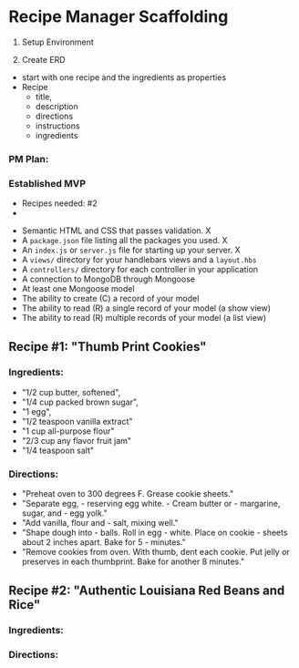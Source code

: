# Recipe Manager Scaffolding 

1. Setup Environment

2. Create ERD
- start with one recipe and the ingredients as properties
- Recipe
    - title, 
    - description
    - directions
    - instructions
    - ingredients

### PM Plan:

### Established MVP

- Recipes needed: #2
- 



* Semantic HTML and CSS that passes validation. X
* A `package.json` file listing all the packages you used. X
* An `index.js` or `server.js` file for starting up your server. X
* A `views/` directory for your handlebars views and a `layout.hbs`
* A `controllers/` directory for each controller in your application
* A connection to MongoDB through Mongoose
* At least one Mongoose model
* The ability to create (C) a record of your model
* The ability to read (R) a single record of your model (a show view)
* The ability to read (R) multiple records of your model (a list view)




## Recipe #1: "Thumb Print Cookies"

### Ingredients: 
- "1/2 cup butter, softened",
- "1/4 cup packed brown sugar",
- "1 egg",
- "1/2 teaspoon vanilla extract"
- "1 cup all-purpose flour"
- "2/3 cup any flavor fruit jam"
- "1/4 teaspoon salt"

### Directions: 
- "Preheat oven to 300 degrees F. Grease cookie sheets."
- "Separate egg, - reserving egg white. - Cream butter or - margarine, sugar, and - egg yolk."
- "Add vanilla, flour and - salt, mixing well."
- "Shape dough into - balls. Roll in egg - white. Place on cookie - sheets about 2 inches apart. Bake for 5 - minutes."
- "Remove cookies from oven. With thumb, dent each cookie. Put jelly or preserves in each thumbprint. Bake for another 8 minutes."

## Recipe #2: "Authentic Louisiana Red Beans and Rice"

### Ingredients: 


### Directions: 

